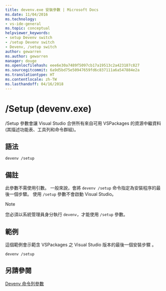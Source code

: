```yaml
---
title: devenv.exe 安裝參數 | Microsoft Docs
ms.date: 11/04/2016
ms.technology:
- vs-ide-general
ms.topic: conceptual
helpviewer_keywords:
- setup Devenv switch
- /setup Devenv switch
- Devenv, /setup switch
author: gewarren
ms.author: gewarren
manager: douge
ms.openlocfilehash: eee6e30a7489f5097cb17a19513c2a423187c827
ms.sourcegitcommit: 6a9d5bd75e50947659fd6c837111a6a547884e2a
ms.translationtype: HT
ms.contentlocale: zh-TW
ms.lasthandoff: 04/16/2018
---
```

# <a name="setup-devenvexe"></a>/Setup (devenv.exe)

/Setup 參數會讓 Visual Studio 合併所有來自可用 VSPackages 的資源中繼資料 (其描述功能表、工具列和命令群組)。

## <a name="syntax"></a>語法

```shell
devenv /setup
```

## <a name="remarks"></a>備註

此參數不需使用引數。 一般來說，會將 `devenv /setup` 命令指定為安裝程序的最後一個步驟。 使用 `/setup` 參數不會啟動 Visual Studio。

> [!NOTE]
> 您必須以系統管理員身分執行 `devenv`，才能使用 `/setup` 參數。

## <a name="example"></a>範例

這個範例會示範含 VSPackages 之 Visual Studio 版本的最後一個安裝步驟 。

```shell
devenv /setup
```

## <a name="see-also"></a>另請參閱

[Devenv 命令列參數](../../ide/reference/devenv-command-line-switches.md)